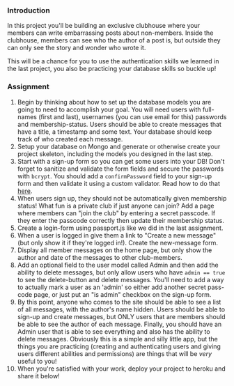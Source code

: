 ### Introduction
In this project you'll be building an exclusive clubhouse where your members can write embarrassing posts about non-members. Inside the clubhouse, members can see who the author of a post is, but outside they can only see the story and wonder who wrote it.

This will be a chance for you to use the authentication skills we learned in the last project, you also be practicing your database skills so buckle up!

### Assignment 

<div class="lesson-content__panel" markdown="1">

1. Begin by thinking about how to set up the database models you are going to need to accomplish your goal. You will need users with full-names (first and last), usernames (you can use email for this) passwords and membership-status. Users should be able to create messages that have a title, a timestamp and some text.  Your database should keep track of who created each message.
2. Setup your database on Mongo and generate or otherwise create your project skeleton, including the models you designed in the last step.
3. Start with a sign-up form so you can get some users into your DB!  Don't forget to sanitize and validate the form fields and secure the passwords with `bcrypt`.  You should add a `confirmPassword` field to your sign-up form and then validate it using a custom validator. Read how to do that [here](https://express-validator.github.io/docs/validation-chain-api.html).
4. When users sign up, they should not be automatically given membership status! What fun is a private club if just anyone can join? Add a page where members can "join the club" by entering a secret passcode. If they enter the passcode correctly then update their membership status.
5. Create a login-form using passport.js like we did in the last assignment.
6. When a user is logged in give them a link to "Create a new message" (but only show it if they're logged in!).  Create the new-message form.
7. Display all member messages on the home page, but only show the author and date of the messages to other club-members.
8. Add an optional field to the user model called Admin and then add the ability to delete messages, but only allow users who have `admin == true` to see the delete-button and delete messages.  You'll need to add a way to actually mark a user as an 'admin' so either add another secret pass-code page, or just put an "is admin" checkbox on the sign-up form.
9. By this point, anyone who comes to the site should be able to see a list of all messages, with the author's name hidden. Users should be able to sign-up and create messages, but ONLY users that are members should be able to see the author of each message. Finally, you should have an Admin user that is able to see everything and also has the ability to delete messages. Obviously this is a simple and silly little app, but the things you are practicing (creating and authenticating users and giving users different abilities and permissions) are things that will be _very_ useful to you!
10.  When you're satisfied with your work, deploy your project to heroku and share it below!

</div>